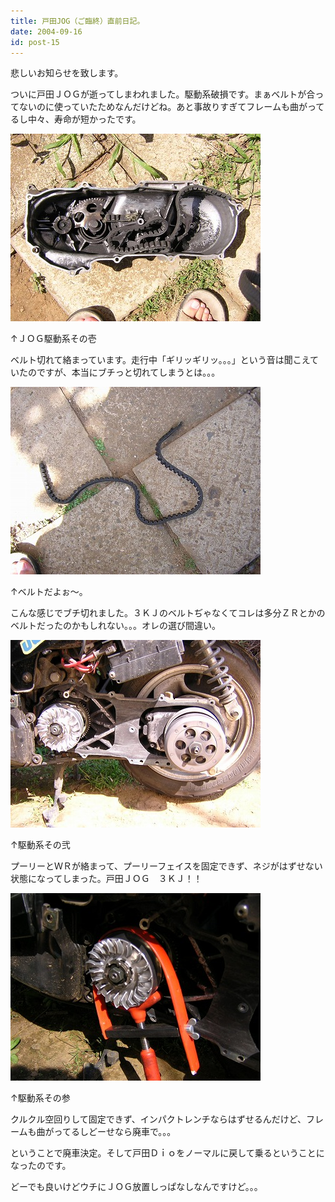 ```yaml
---
title: 戸田JOG（ご臨終）直前日記。
date: 2004-09-16
id: post-15
---
```



<p class="sentence">悲しいお知らせを致します。</p>
<p class="sentence spacing10">ついに戸田ＪＯＧが逝ってしまわれました。駆動系破損です。まぁベルトが合ってないのに使っていたためなんだけどね。あと事故りすぎてフレームも曲がってるし中々、寿命が短かったです。 </p>
<div class="center spacing"><img src="/photo/diary/2004.09.16_zx1.jpg" alt=""></div>
<p class="sentence">↑ＪＯＧ駆動系その壱</p>
<p class="sentence spacing10">ベルト切れて絡まっています。走行中「ギリッギリッ。。。」という音は聞こえていたのですが、本当にブチっと切れてしまうとは。。。</p>
<div class="center spacing"><img src="/photo/diary/2004.09.16_zx2.jpg" alt=""></div>
<p class="sentence">↑ベルトだよぉ～。</p>
<p class="sentence spacing10">こんな感じでブチ切れました。３ＫＪのベルトぢゃなくてコレは多分ＺＲとかのベルトだったのかもしれない。。。オレの選び間違い。</p>
<div class="center spacing"><img src="/photo/diary/2004.09.16_zx3.jpg" alt=""></div>
<p class="sentence">↑駆動系その弐</p>
<p class="sentence spacing10">プーリーとＷＲが絡まって、プーリーフェイスを固定できず、ネジがはずせない状態になってしまった。戸田ＪＯＧ　３ＫＪ！！</p>
<div class="center spacing"><img src="/photo/diary/2004.09.16_zx4.jpg" alt=""></div>
<p class="sentence">↑駆動系その参</p>
<p class="sentence spacing10">クルクル空回りして固定できず、インパクトレンチならはずせるんだけど、フレームも曲がってるしどーせなら廃車で。。。</p>
<p class="sentence">ということで廃車決定。そして戸田Ｄｉｏをノーマルに戻して乗るということになったのです。</p>
<p class="sentence">どーでも良いけどウチにＪＯＧ放置しっぱなしなんですけど。。。</p>
